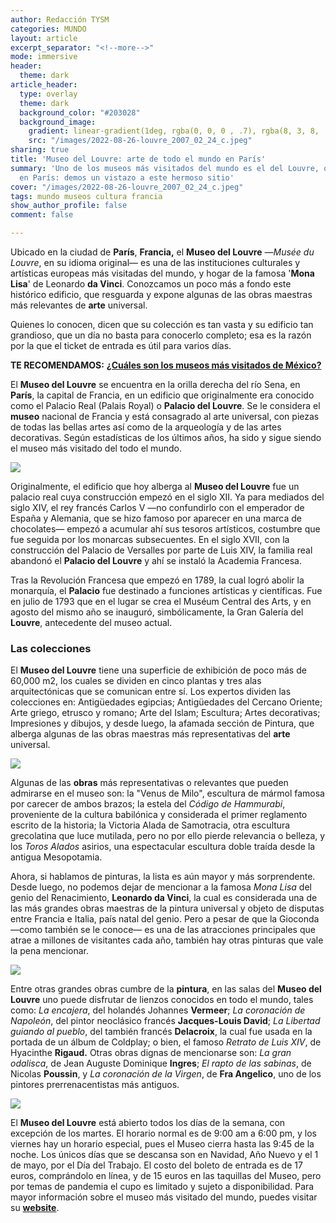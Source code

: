 ```yaml
---
author: Redacción TYSM
categories: MUNDO
layout: article
excerpt_separator: "<!--more-->"
mode: immersive
header:
  theme: dark
article_header:
  type: overlay
  theme: dark
  background_color: "#203028"
  background_image:
    gradient: linear-gradient(1deg, rgba(0, 0, 0 , .7), rgba(8, 3, 8, .9))
    src: "/images/2022-08-26-louvre_2007_02_24_c.jpeg"
sharing: true
title: 'Museo del Louvre: arte de todo el mundo en París'
summary: 'Uno de los museos más visitados del mundo es el del Louvre, que se encuentra
  en París: demos un vistazo a este hermoso sitio'
cover: "/images/2022-08-26-louvre_2007_02_24_c.jpeg"
tags: mundo museos cultura francia
show_author_profile: false
comment: false

---
```

Ubicado en la ciudad de **París**, **Francia,** el **Museo del Louvre** —_Musée du Louvre_, en su idioma original— es una de las instituciones culturales y artísticas europeas más visitadas del mundo, y hogar de la famosa '**Mona Lisa**' de Leonardo **da Vinci**. Conozcamos un poco más a fondo este histórico edificio, que resguarda y expone algunas de las obras maestras más relevantes de **arte** universal.

Quienes lo conocen, dicen que su colección es tan vasta y su edificio tan grandioso, que un día no basta para conocerlo completo; esa es la razón por la que el ticket de entrada es útil para varios días.

**TE RECOMENDAMOS:** [**¿Cuáles son los museos más visitados de México?**](https://blog.tonoysumariachi.com/turismo/2022/06/07/cuales-son-los-museos-mas-visitados-de-mexico.html)

El **Museo del Louvre** se encuentra en la orilla derecha del río Sena, en **París**, la capital de Francia, en un edificio que originalmente era conocido como el Palacio Real (Palais Royal) o **Palacio del Louvre**. Se le considera el **museo** nacional de Francia y está consagrado al arte universal, con piezas de todas las bellas artes así como de la arqueología y de las artes decorativas. Según estadísticas de los últimos años, ha sido y sigue siendo el museo más visitado del todo el mundo.

![](https://upload.wikimedia.org/wikipedia/commons/thumb/f/f0/Louvre_at_night_centered.jpg/1024px-Louvre_at_night_centered.jpg)

Originalmente, el edificio que hoy alberga al **Museo del Louvre** fue un palacio real cuya construcción empezó en el siglo XII. Ya para mediados del siglo XIV, el rey francés Carlos V —no confundirlo con el emperador de España y Alemania, que se hizo famoso por aparecer en una marca de chocolates— empezó a acumular ahí sus tesoros artísticos, costumbre que fue seguida por los monarcas subsecuentes. En el siglo XVII, con la construcción del Palacio de Versalles por parte de Luis XIV, la familia real abandonó el **Palacio del Louvre** y ahí se instaló la Academia Francesa.

Tras la Revolución Francesa que empezó en 1789, la cual logró abolir la monarquía, el **Palacio** fue destinado a funciones artísticas y científicas. Fue en julio de 1793 que en el lugar se crea el Muséum Central des Arts, y en agosto del mismo año se inauguró, simbólicamente, la Gran Galería del **Louvre**, antecedente del museo actual.

### Las colecciones

El **Museo del Louvre** tiene una superficie de exhibición de poco más de 60,000 m2, los cuales se dividen en cinco plantas y tres alas arquitectónicas que se comunican entre sí. Los expertos dividen las colecciones en: Antigüedades egipcias; Antigüedades del Cercano Oriente; Arte griego, etrusco y romano; Arte del Islam; Escultura; Artes decorativas; Impresiones y dibujos, y desde luego, la afamada sección de Pintura, que alberga algunas de las obras maestras más representativas del **arte** universal.

![](https://upload.wikimedia.org/wikipedia/commons/thumb/2/2d/Venus_de_Milo.003_-_Louvre_%28Paris%29.jpg/768px-Venus_de_Milo.003_-_Louvre_%28Paris%29.jpg)

Algunas de las **obras** más representativas o relevantes que pueden admirarse en el museo son: la "Venus de Milo", escultura de mármol famosa por carecer de ambos brazos; la estela del _Código de Hammurabi_, proveniente de la cultura babilónica y considerada el primer reglamento escrito de la historia; la Victoria Alada de Samotracia, otra escultura grecolatina que luce mutilada, pero no por ello pierde relevancia o belleza, y los _Toros Alados_ asirios, una espectacular escultura doble traída desde la antigua Mesopotamia.

Ahora, si hablamos de pinturas, la lista es aún mayor y más sorprendente. Desde luego, no podemos dejar de mencionar a la famosa _Mona Lisa_ del genio del Renacimiento, **Leonardo da Vinci**, la cual es considerada una de las más grandes obras maestras de la pintura universal y objeto de disputas entre Francia e Italia, país natal del genio. Pero a pesar de que la Gioconda —como también se le conoce— es una de las atracciones principales que atrae a millones de visitantes cada año, también hay otras pinturas que vale la pena mencionar.

![](https://upload.wikimedia.org/wikipedia/commons/thumb/a/a5/Mona_Lisa_-_the_Louvre.jpg/681px-Mona_Lisa_-_the_Louvre.jpg)

Entre otras grandes obras cumbre de la **pintura**, en las salas del **Museo del Louvre** uno puede disfrutar de lienzos conocidos en todo el mundo, tales como: _La encajera_, del holandés Johannes **Vermeer**; _La coronación de Napoleón_, del pintor neoclásico francés **Jacques-Louis David**; _La Libertad guiando al pueblo_, del también francés **Delacroix**, la cual fue usada en la portada de un álbum de Coldplay; o bien, el famoso _Retrato de Luis XIV_, de Hyacinthe **Rigaud.** Otras obras dignas de mencionarse son: _La gran odalisca_, de Jean Auguste Dominique **Ingres**; _El rapto de las sabinas_, de Nicolas **Poussin**, y _La coronación de la Virgen_, de **Fra Angelico**, uno de los pintores prerrenacentistas más antiguos.

![](https://upload.wikimedia.org/wikipedia/commons/thumb/f/f4/Jean_Auguste_Dominique_Ingres_-_The_Grand_Odalisque_-_WGA11841.jpg/1024px-Jean_Auguste_Dominique_Ingres_-_The_Grand_Odalisque_-_WGA11841.jpg)

El **Museo del Louvre** está abierto todos los días de la semana, con excepción de los martes. El horario normal es de 9:00 am a 6:00 pm, y los viernes hay un horario especial, pues el Museo cierra hasta las 9:45 de la noche. Los únicos días que se descansa son en Navidad, Año Nuevo y el 1 de mayo, por el Día del Trabajo. El costo del boleto de entrada es de 17 euros, comprándolo en línea, y de 15 euros en las taquillas del Museo, pero por temas de pandemia el cupo es limitado y sujeto a disponibilidad. Para mayor información sobre el museo más visitado del mundo, puedes visitar su [**website**](https://www.louvre.fr/es).